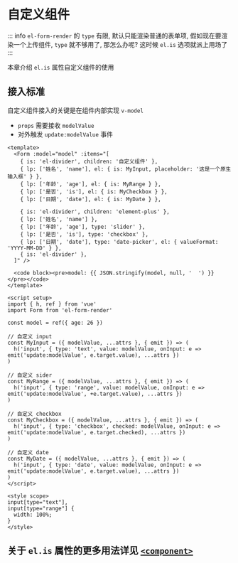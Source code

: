 # 自定义组件

::: info
`el-form-render` 的 `type` 有限, 默认只能渲染普通的表单项, 假如现在要渲染一个上传组件, `type` 就不够用了, 那怎么办呢? 这时候 `el.is` 选项就派上用场了
:::

本章介绍 `el.is` 属性自定义组件的使用

## 接入标准

自定义组件接入的关键是在组件内部实现 `v-model`

- `props` 需要接收 `modelValue`
- 对外触发 `update:modelValue` 事件

```vue preview
<template>
  <Form :model="model" :items="[
    { is: 'el-divider', children: '自定义组件' },
    { lp: ['姓名', 'name'], el: { is: MyInput, placeholder: '这是一个原生输入框' } },
    { lp: ['年龄', 'age'], el: { is: MyRange } },
    { lp: ['是否', 'is'], el: { is: MyCheckbox } }, 
    { lp: ['日期', 'date'], el: { is: MyDate } },
    
    { is: 'el-divider', children: 'element-plus' },
    { lp: ['姓名', 'name'] },
    { lp: ['年龄', 'age'], type: 'slider' },
    { lp: ['是否', 'is'], type: 'checkbox' },
    { lp: ['日期', 'date'], type: 'date-picker', el: { valueFormat: 'YYYY-MM-DD' } },
    { is: 'el-divider' },
  ]" />
  
  <code block><pre>model: {{ JSON.stringify(model, null, '  ') }}</pre></code>
</template>

<script setup>
import { h, ref } from 'vue'
import Form from 'el-form-render'

const model = ref({ age: 26 })

// 自定义 input
const MyInput = ({ modelValue, ...attrs }, { emit }) => (
  h('input', { type: 'text', value: modelValue, onInput: e => emit('update:modelValue', e.target.value), ...attrs })
)

// 自定义 sider
const MyRange = ({ modelValue, ...attrs }, { emit }) => (
  h('input', { type: 'range', value: modelValue, onInput: e => emit('update:modelValue', +e.target.value), ...attrs })
)

// 自定义 checkbox
const MyCheckbox = ({ modelValue, ...attrs }, { emit }) => (
  h('input', { type: 'checkbox', checked: modelValue, onInput: e => emit('update:modelValue', e.target.checked), ...attrs })
)

// 自定义 date
const MyDate = ({ modelValue, ...attrs }, { emit }) => (
  h('input', { type: 'date', value: modelValue, onInput: e => emit('update:modelValue', e.target.value), ...attrs })
)
</script>

<style scope>
input[type="text"],
input[type="range"] {
  width: 100%;
}
</style>
```

## 关于 `el.is` 属性的更多用法详见 [`<component>`](https://vuejs.org/api/built-in-special-elements.html#component)